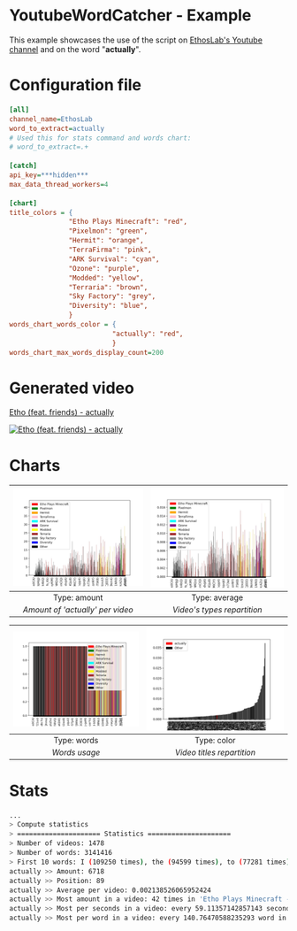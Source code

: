 YoutubeWordCatcher - Example
===

This example showcases the use of the script on [EthosLab's Youtube channel](https://www.youtube.com/channel/UCFKDEp9si4RmHFWJW1vYsMA) and on the word "**actually**".

# Configuration file

```ini
[all]
channel_name=EthosLab
word_to_extract=actually
# Used this for stats command and words chart:
# word_to_extract=.+

[catch]
api_key=***hidden***
max_data_thread_workers=4

[chart]
title_colors = {
               "Etho Plays Minecraft": "red",
               "Pixelmon": "green",
               "Hermit": "orange",
               "TerraFirma": "pink",
               "ARK Survival": "cyan",
               "Ozone": "purple",
               "Modded": "yellow",
               "Terraria": "brown",
               "Sky Factory": "grey",
               "Diversity": "blue",
               }
words_chart_words_color = {
                          "actually": "red",
                          }
words_chart_max_words_display_count=200
```

# Generated video

[Etho (feat. friends) - actually](https://www.youtube.com/channel/UCFKDEp9si4RmHFWJW1vYsMA)

[![Etho (feat. friends) - actually](https://i9.ytimg.com/vi/mr89gFoqylo/hqdefault.jpg?sqp=CLzg9foF&rs=AOn4CLDvUEqzQU36zKDFTAE_yqY6SgztlA)](https://www.youtube.com/watch?v=mr89gFoqylo "Etho (feat. friends) - actually")

# Charts

| ![Amount of 'actually' per video](images/example_chart_amount.jpg?raw=True "") | ![Average amount of 'actually' per second, per video](images/example_chart_average.jpg?raw=True "Average amount of 'actually' per second, per video") |
|:--:|:--:|
| Type: amount | Type: average |
| *Amount of 'actually' per video* | *Video's types repartition* |

| ![Video's types repartition](images/example_chart_color.jpg?raw=True "Video's types repartition") | ![Words usage](images/example_chart_words.jpg?raw=True "Words usage") |
|:--:|:--:|
| Type: words | Type: color |
| *Words usage* | *Video titles repartition* |

# Stats

```bash
...
> Compute statistics
> ===================== Statistics =====================
> Number of videos: 1478
> Number of words: 3141416
> First 10 words: I (109250 times), the (94599 times), to (77281 times), a (68073 times), it (67626 times), and (63477 times), you (51727 times), this (50688 times), we (49676 times), so (47783 times)
actually >> Amount: 6718
actually >> Position: 89
actually >> Average per video: 0.002138526065952424
actually >> Most amount in a video: 42 times in 'Etho Plays Minecraft - Episode 500: LP World Tour'
actually >> Most per seconds in a video: every 59.11357142857143 second times in 'Minecraft - TerraFirmaPunk #10: Spruce Sluice'
actually >> Most per word in a video: every 140.76470588235293 word in 'Let&#39;s Play Minecraft - Episode 33: Beta 1.3'
```

